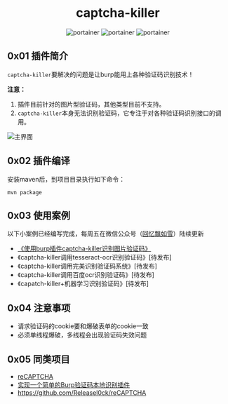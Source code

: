<h1 align="center">captcha-killer</h1>

<p align="center">
  <img title="portainer" src='https://img.shields.io/badge/version-0.1-brightgreen.svg' />
  <img title="portainer" src='https://img.shields.io/badge/java-1.7.*-yellow.svg' />
  <img title="portainer" src='https://img.shields.io/badge/license-MIT-red.svg' />
</p>

## 0x01 插件简介
`captcha-killer`要解决的问题是让burp能用上各种验证码识别技术！

**注意：**
1. 插件目前针对的图片型验证码，其他类型目前不支持。
2. `captcha-killer`本身无法识别验证码，它专注于对各种验证码识别接口的调用。

![主界面](./doc/captcha-killer.png)

## 0x02 插件编译
安装maven后，到项目目录执行如下命令：

```
mvn package
```

## 0x03 使用案例
以下小案例已经编写完成，每周五在微信公众号（[回忆飘如雪](https://mp.weixin.qq.com/s/I2r-lUddVHTmBRsg0J4nxw)）陆续更新

* [《使用burp插件captcha-killer识别图片验证码》](http://gv7.me/articles/2019/burp-captcha-killer-usage/)
* 《captcha-killer调用tesseract-ocr识别验证码》[待发布]
* 《captcha-killer调用完美识别验证码系统》[待发布]
* 《captcha-killer调用百度ocr识别验证码》[待发布]
* 《capatch-killer+机器学习识别验证码》[待发布]

## 0x04 注意事项
* 请求验证码的cookie要和爆破表单的cookie一致
* 必须单线程爆破，多线程会出现验证码失效问题

## 0x05 同类项目
* [reCAPTCHA](https://github.com/bit4woo/reCAPTCHA)
* [实现一个简单的Burp验证码本地识别插件](https://www.freebuf.com/articles/web/168679.html)
* https://github.com/Releasel0ck/reCAPTCHA